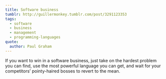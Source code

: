 ```yaml
---
title: Software business
tumblr: http://guillermonkey.tumblr.com/post/3291123353
tags:
  - software
  - business
  - management
  - programming-languages
quote:
  author: Paul Graham
---
```


If you want to win in a software business, just take on the hardest problem you can find, use the most powerful language you can get, and wait for your competitors’ pointy-haired bosses to revert to the mean.
